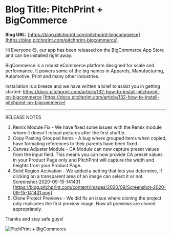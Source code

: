 # **Blog Title**: PitchPrint + BigCommerce

**Blog URL:** [https://blog.pitchprint.com/pitchprint-bigcommerce](https://blog.pitchprint.com/pitchprint-bigcommerce)

Hi Everyone 😊, our app has been released on the BigCommerce App Store and can be installed right away.

BigCommerce is a robust eCommerce platform designed for scale and performance. It powers some of the big names in Apparels, Manufacturing,
Automotive, Print and many other industries.

Installation is a breeze and we have written a brief to assist you in getting started:
https://docs.pitchprint.com/article/132-how-to-install-pitchprint-on-bigcommerce
[https://docs.pitchprint.com/article/132-how-to-install-pitchprint-on-bigcommerce]

--------------------------------------------------------------------------------------------------------------------------------------------


RELEASE NOTES

 1. Remix Module Fix - We have fixed some issues with the Remix module where it doesn't reload pictures after the first shuffle.
 2. Copy Pasting Grouped Items - A bug where grouped items when copied, have formating references to their parents have been fixed.
 3. Canvas Adjuster Module - CA Module can now capture preset values from the input field. This means you can now provide CA preset values
    in your Product Page only and PitchPrint will capture the width and heights from your Product Page.
 4. Solid Region Activation - We added a setting that lets you determine, if clicking on a transparent area of an image can select it or
    not.
    Screenshot-2020-09-15-141431 [https://blog.pitchprint.com/content/images/2020/09/Screenshot-2020-09-15-141431.png]
 5. Clone Project Previews - We did fix an issue where cloning the project only replicates the first preview image. Now all previews are
    cloned appropriately.

Thanks and stay safe guys!

![PitchPrint + BigCommerce](https://blog.pitchprint.com/content/images/2020/09/BigCommerceLandscape-1.png)&nbsp;&nbsp;&nbsp;&nbsp;

